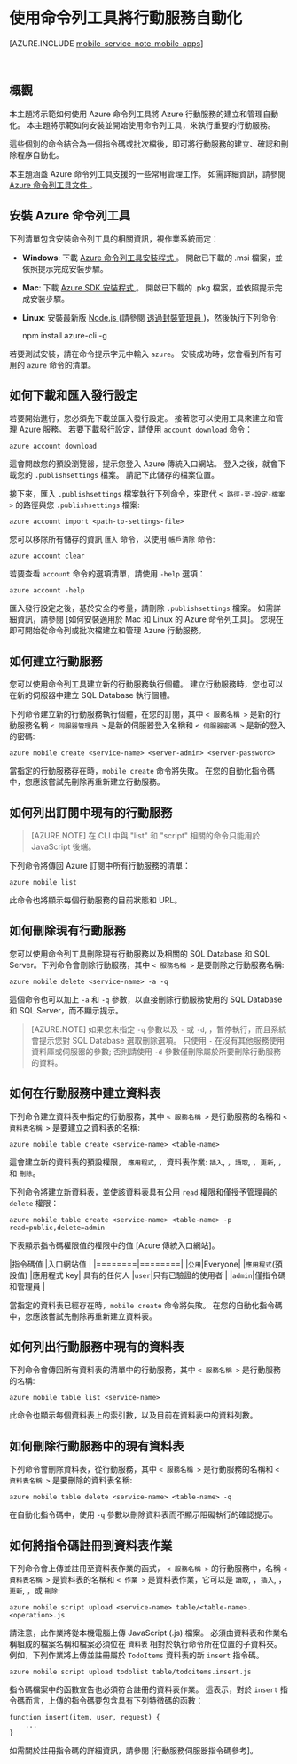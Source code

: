 <properties
    pageTitle="從命令列管理行動服務 | Microsoft Azure"
    description="了解如何使用命令列工具建立、部署和管理 Azure 行動服務。"
    services="mobile-services"
    documentationCenter="Mobile"
    authors="ggailey777"
    manager="dwrede"
    editor=""/>

<tags
    ms.service="mobile-services"
    ms.workload="mobile"
    ms.tgt_pltfrm="NA"
    ms.devlang="multiple"
    ms.topic="article"
    ms.date="11/02/2015"
    ms.author="glenga"/>


# 使用命令列工具將行動服務自動化

[AZURE.INCLUDE [mobile-service-note-mobile-apps](../../includes/mobile-services-note-mobile-apps.md)]

&nbsp;


## 概觀

本主題將示範如何使用 Azure 命令列工具將 Azure 行動服務的建立和管理自動化。 本主題將示範如何安裝並開始使用命令列工具，來執行重要的行動服務。

這些個別的命令結合為一個指令碼或批次檔後，即可將行動服務的建立、確認和刪除程序自動化。

本主題涵蓋 Azure 命令列工具支援的一些常用管理工作。 如需詳細資訊，請參閱 [Azure 命令列工具文件 ][reference-docs]。

## 安裝 Azure 命令列工具

下列清單包含安裝命令列工具的相關資訊，視作業系統而定：

* **Windows**: 下載 [Azure 命令列工具安裝程式 ][windows-installer]。 開啟已下載的 .msi 檔案，並依照提示完成安裝步驟。

* **Mac**: 下載 [Azure SDK 安裝程式 ][mac-installer]。 開啟已下載的 .pkg 檔案，並依照提示完成安裝步驟。

* **Linux**: 安裝最新版 [Node.js ][nodejs-org] (請參閱 [透過封裝管理員 ][install-node-linux])，然後執行下列命令:

    npm install azure-cli -g

若要測試安裝，請在命令提示字元中輸入 `azure`。 安裝成功時，您會看到所有可用的 `azure` 命令的清單。

## 如何下載和匯入發行設定

若要開始進行，您必須先下載並匯入發行設定。 接著您可以使用工具來建立和管理 Azure 服務。 若要下載發行設定，請使用 `account download` 命令：

    azure account download

這會開啟您的預設瀏覽器，提示您登入 Azure 傳統入口網站。 登入之後，就會下載您的 `.publishsettings` 檔案。 請記下此儲存的檔案位置。

接下來，匯入 `.publishsettings` 檔案執行下列命令，來取代 `< 路徑-至-設定-檔案 >` 的路徑與您 `.publishsettings` 檔案:

    azure account import <path-to-settings-file>

您可以移除所有儲存的資訊 <code>匯入</code> 命令，以使用 <code>帳戶清除</code> 命令:

    azure account clear

若要查看 `account` 命令的選項清單，請使用 `-help` 選項：

    azure account -help

匯入發行設定之後，基於安全的考量，請刪除 `.publishsettings` 檔案。 如需詳細資訊，請參閱 [如何安裝適用於 Mac 和 Linux 的 Azure 命令列工具]。 您現在即可開始從命令列或批次檔建立和管理 Azure 行動服務。

## 如何建立行動服務

您可以使用命令列工具建立新的行動服務執行個體。 建立行動服務時，您也可以在新的伺服器中建立 SQL Database 執行個體。

下列命令建立新的行動服務執行個體，在您的訂閱，其中 `< 服務名稱 >` 是新的行動服務名稱 `< 伺服器管理員 >` 是新的伺服器登入名稱和 `< 伺服器密碼 >` 是新的登入的密碼:

    azure mobile create <service-name> <server-admin> <server-password>

當指定的行動服務存在時，`mobile create` 命令將失敗。 在您的自動化指令碼中，您應該嘗試先刪除再重新建立行動服務。

## 如何列出訂閱中現有的行動服務

> [AZURE.NOTE] 在 CLI 中與 "list" 和 "script" 相關的命令只能用於 JavaScript 後端。

下列命令將傳回 Azure 訂閱中所有行動服務的清單：

    azure mobile list

此命令也將顯示每個行動服務的目前狀態和 URL。

## 如何刪除現有行動服務

您可以使用命令列工具刪除現有行動服務以及相關的 SQL Database 和 SQL Server。下列命令會刪除行動服務，其中 `< 服務名稱 >` 是要刪除之行動服務名稱:

    azure mobile delete <service-name> -a -q

這個命令也可以加上 `-a` 和 `-q` 參數，以直接刪除行動服務使用的 SQL Database 和 SQL Server，而不顯示提示。
> [AZURE.NOTE] 如果您未指定 <code>-q</code> 參數以及 <code>-</code> 或 <code>-d</code>, ，暫停執行，而且系統會提示您對 SQL Database 選取刪除選項。 只使用 <code>-</code> 在沒有其他服務使用資料庫或伺服器的參數; 否則請使用 <code>-d</code> 參數僅刪除屬於所要刪除行動服務的資料。

## 如何在行動服務中建立資料表

下列命令建立資料表中指定的行動服務，其中 `< 服務名稱 >` 是行動服務的名稱和 `< 資料表名稱 >` 是要建立之資料表的名稱:

    azure mobile table create <service-name> <table-name>

這會建立新的資料表的預設權限， `應用程式`, ，資料表作業: `插入`, ，`讀取`, ，`更新`, ，和 `刪除`。

下列命令將建立新資料表，並使該資料表具有公用 `read` 權限和僅授予管理員的 `delete` 權限：

    azure mobile table create <service-name> <table-name> -p read=public,delete=admin

下表顯示指令碼權限值的權限中的值 [Azure 傳統入口網站]。

|指令碼值 |入口網站值 |
|========|========|
|`公用`|Everyone|
|`應用程式`(預設值) |應用程式 key| 具有的任何人
|`user`|只有已驗證的使用者 |
|`admin`|僅指令碼和管理員 |

當指定的資料表已經存在時，`mobile create` 命令將失敗。 在您的自動化指令碼中，您應該嘗試先刪除再重新建立資料表。

## 如何列出行動服務中現有的資料表

下列命令會傳回所有資料表的清單中的行動服務，其中 `< 服務名稱 >` 是行動服務的名稱:

    azure mobile table list <service-name>

此命令也顯示每個資料表上的索引數，以及目前在資料表中的資料列數。

## 如何刪除行動服務中的現有資料表

下列命令會刪除資料表，從行動服務，其中 `< 服務名稱 >` 是行動服務的名稱和 `< 資料表名稱 >` 是要刪除的資料表名稱:

    azure mobile table delete <service-name> <table-name> -q

在自動化指令碼中，使用 `-q` 參數以刪除資料表而不顯示阻礙執行的確認提示。

## 如何將指令碼註冊到資料表作業

下列命令會上傳並註冊至資料表作業的函式， `< 服務名稱 >` 的行動服務中，名稱 `< 資料表名稱 >` 是資料表的名稱和 `< 作業 >` 是資料表作業，它可以是 `讀取`, ，`插入`, ，`更新`, ，或 `刪除`:

    azure mobile script upload <service-name> table/<table-name>.<operation>.js

請注意，此作業將從本機電腦上傳 JavaScript (.js) 檔案。 必須由資料表和作業名稱組成的檔案名稱和檔案必須位在 `資料表` 相對於執行命令所在位置的子資料夾。 例如，下列作業將上傳並註冊屬於 `TodoItems` 資料表的新 `insert` 指令碼。

    azure mobile script upload todolist table/todoitems.insert.js

指令碼檔案中的函數宣告也必須符合註冊的資料表作業。 這表示，對於 `insert` 指令碼而言，上傳的指令碼要包含具有下列特徵碼的函數：

    function insert(item, user, request) {
        ...
    }

如需關於註冊指令碼的詳細資訊，請參閱 [行動服務伺服器指令碼參考]。
















[download and install the command-line tools]: #install 
[download and import publish settings]: #import 
[create a new mobile service]: #create-service 
[get the master key]: #get-master-key 
[create a new table]: #create-table 
[register a new table script]: #register-script 
[delete an existing table]: #delete-table 
[delete an existing mobile service]: #delete-service 
[test the mobile service]: #test-service 
[list mobile services]: #list-services 
[list tables]: #list-tables 
[next steps]: #next-steps 
[mobile services server script reference]: http://go.microsoft.com/fwlink/p?LinkId=262293 
[azure classic portal]: https://manage.windowsazure.com/ 
[nodejs-org]: http://nodejs.org/ 
[install-node-linux]: https://github.com/joyent/node/wiki/Installing-Node.js-via-package-manager 
[mac-installer]: http://go.microsoft.com/fwlink/p?LinkId=252249 
[windows-installer]: http://go.microsoft.com/fwlink/p?LinkID=275464 
[reference-docs]: http://azure.microsoft.com/documentation/articles/virtual-machines-command-line-tools/#Commands_to_manage_mobile_services 
[how to install the azure command-line tools for mac and linux]: http://go.microsoft.com/fwlink/p/?LinkId=275795 

